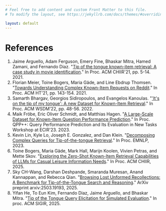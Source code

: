 ```yaml
---
# Feel free to add content and custom Front Matter to this file.
# To modify the layout, see https://jekyllrb.com/docs/themes/#overriding-theme-defaults

layout: default
---
```


# References
1. Jaime Arguello, Adam Ferguson, Emery Fine, Bhaskar Mitra, Hamed Zamani, and Fernando Diaz. "<a href="https://dl.acm.org/doi/abs/10.1145/3406522.3446021" target="_blank">Tip of the tongue known-item retrieval: A case study in movie identification</a>." In Proc. ACM CHIIR'21, pp. 5-14. 2021.
2. Florian Meier, Toine Bogers, Maria Gäde, and Line Ebdrup Thomsen. "<a href="https://dl.acm.org/doi/abs/10.1145/3465336.3475096" target="_blank">Towards Understanding Complex Known-Item Requests on Reddit</a>." In Proc. ACM HT'21, pp. 143-154. 2021.
3. Samarth Bhargav, Georgios Sidiropoulos, and Evangelos Kanoulas. "<a href="https://dl.acm.org/doi/abs/10.1145/3488560.3498421" target="_blank">'It's on the tip of my tongue': A new Dataset for Known-Item Retrieval</a>." In Proc. ACM WSDM'22, pp. 48-56. 2022.
4. Maik Fröbe, Eric Oliver Schmidt, and Matthias Hagen. "<a href="https://ceur-ws.org/Vol-3366/paper-03.pdf" target="_blank">A Large-Scale Dataset for Known-Item Question Performance Prediction</a>." In Proc. QPP++: Query Performance Prediction and Its Evaluation in New Tasks Workshop at ECIR'23. 2023.
5. Kevin Lin, Kyle Lo, Joseph E. Gonzalez, and Dan Klein. "<a href="https://aclanthology.org/2023.findings-emnlp.367/" target="_blank">Decomposing Complex Queries for Tip-of-the-tongue Retrieval</a>." In Proc. EMNLP, 2023.
6. Toine Bogers, Maria Gäde, Mark Hall, Marijn Koolen, Vivien Petras, and Mette Skov. "<a href="https://vbn.aau.dk/en/publications/exploring-the-zero-shot-known-item-retrieval-capabilities-of-llms" target="_blank">Exploring the Zero-Shot Known-Item Retrieval Capabilities of LLMs for Casual Leisure Information Needs</a>." In Proc. ACM CHIIR, 2025.
7. Sky CH-Wang, Darshan Deshpande, Smaranda Muresan, Anand Kannappan, and Rebecca Qian. "<a href="https://arxiv.org/abs/2503.19193" target="_blank">Browsing Lost Unformed Recollections: A Benchmark for Tip-of-the-Tongue Search and Reasoning</a>." ArXiv preprint arxiv:2503.19193, 2025.
8. Yifan He, To Eun Kim, Fernando Diaz, Jaime Arguello, and Bhaskar Mitra. "<a href="https://arxiv.org/abs/2502.17776" target="_blank">Tip of the Tongue Query Elicitation for Simulated Evaluation</a>." In proc. ACM SIGIR, 2025.
